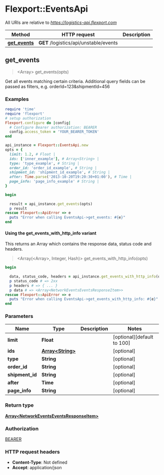 # Flexport::EventsApi

All URIs are relative to *https://logistics-api.flexport.com*

| Method | HTTP request | Description |
| ------ | ------------ | ----------- |
| [**get_events**](EventsApi.md#get_events) | **GET** /logistics/api/unstable/events |  |


## get_events

> <Array<NetworkEventsEventsResponseItem>> get_events(opts)



Get all events matching certain criteria.  Additional query fields can be passed as filters, e.g. orderId=123&shipmentId=456

### Examples

```ruby
require 'time'
require 'flexport'
# setup authorization
Flexport.configure do |config|
  # Configure Bearer authorization: BEARER
  config.access_token = 'YOUR_BEARER_TOKEN'
end

api_instance = Flexport::EventsApi.new
opts = {
  limit: 1.2, # Float | 
  ids: ['inner_example'], # Array<String> | 
  type: 'type_example', # String | 
  order_id: 'order_id_example', # String | 
  shipment_id: 'shipment_id_example', # String | 
  after: Time.parse('2013-10-20T19:20:30+01:00'), # Time | 
  page_info: 'page_info_example' # String | 
}

begin
  
  result = api_instance.get_events(opts)
  p result
rescue Flexport::ApiError => e
  puts "Error when calling EventsApi->get_events: #{e}"
end
```

#### Using the get_events_with_http_info variant

This returns an Array which contains the response data, status code and headers.

> <Array(<Array<NetworkEventsEventsResponseItem>>, Integer, Hash)> get_events_with_http_info(opts)

```ruby
begin
  
  data, status_code, headers = api_instance.get_events_with_http_info(opts)
  p status_code # => 2xx
  p headers # => { ... }
  p data # => <Array<NetworkEventsEventsResponseItem>>
rescue Flexport::ApiError => e
  puts "Error when calling EventsApi->get_events_with_http_info: #{e}"
end
```

### Parameters

| Name | Type | Description | Notes |
| ---- | ---- | ----------- | ----- |
| **limit** | **Float** |  | [optional][default to 100] |
| **ids** | [**Array&lt;String&gt;**](String.md) |  | [optional] |
| **type** | **String** |  | [optional] |
| **order_id** | **String** |  | [optional] |
| **shipment_id** | **String** |  | [optional] |
| **after** | **Time** |  | [optional] |
| **page_info** | **String** |  | [optional] |

### Return type

[**Array&lt;NetworkEventsEventsResponseItem&gt;**](NetworkEventsEventsResponseItem.md)

### Authorization

[BEARER](../README.md#BEARER)

### HTTP request headers

- **Content-Type**: Not defined
- **Accept**: application/json

